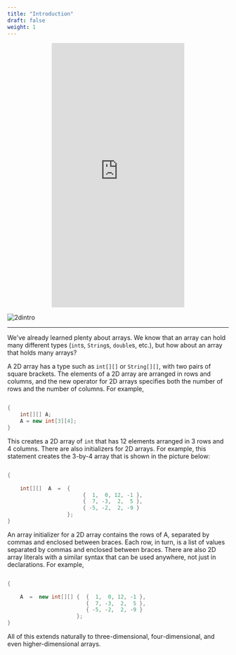 ```yaml
---
title: "Introduction"
draft: false
weight: 1
---
```


<p style="text-align: center;"><iframe width="60%" height="600px" src="https://youtube.com/embed/DZkUUk64mWM" frameborder="0" allow="accelerometer; autoplay; clipboard-write; encrypted-media; gyroscope; picture-in-picture" allowfullscreen></iframe></p>

![2dintro](../../img/2dintro.png)
<link rel="stylesheet" href="../../style.css">
<hr>

We've already learned plenty about arrays. We know that an array can hold many different types (`int`s, `String`s, `double`s, etc.), but how about an array that holds many arrays?

A 2D array has a type such as `int[][]` or `String[][]`, with two pairs of square brackets. The elements of a 2D array are arranged in rows and columns, and the new operator for 2D arrays specifies both the number of rows and the number of columns. For example,

```java

{
    int[][] A;
    A = new int[3][4];
}

```

This creates a 2D array of `int` that has 12 elements arranged in 3 rows and 4 columns. There are also initializers for 2D arrays. For example, this statement creates the 3-by-4 array that is shown in the picture below:


```java

{
    
    int[][]  A  =  {    
                        {  1,  0, 12, -1 },
                        {  7, -3,  2,  5 },
                        { -5, -2,  2, -9 }
                   };
}

```

An array initializer for a 2D array contains the rows of A, separated by commas and enclosed between braces. Each row, in turn, is a list of values separated by commas and enclosed between braces. There are also 2D array literals with a similar syntax that can be used anywhere, not just in declarations. For example,

```java

{
    
    A  =  new int[][] {  {  1,  0, 12, -1 },
                         {  7, -3,  2,  5 },
                         { -5, -2,  2, -9 }
                      };
}

```
                  
All of this extends naturally to three-dimensional, four-dimensional, and even higher-dimensional arrays.